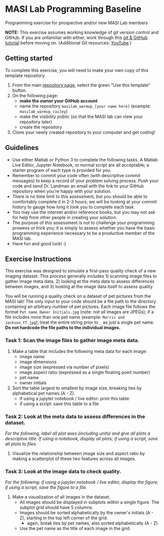 # MASI Lab Programming Baseline
Programming exercise for prospective and/or new MASI Lab members

**NOTE:** This exercise assumes working knowledge of git version control and GitHub. If you are unfamiliar with either, work through this [git & GitHub tutorial](https://product.hubspot.com/blog/git-and-github-tutorial-for-beginners) before moving on. (Additional Git resources: [YouTube](https://www.youtube.com/watch?v=wrb7Gge9yoE).)

## Getting started
To complete this exercise, you will need to make your own copy of this template repository. 
1. From the main [repository page](https://github.com/MASILab/masilab_warmup), select the green "Use this template" button. 
2. On the following page: 
	- **make the owner your GitHub account**
	- name the repository `masilab_warmup_[your name here]` (example: `masilab_warmup_cailey`)
	- make the visibility public (so that the MASI lab can view your repository later)
	- create the repository
3. Clone your newly created repository to your computer and get coding! 

## Guidelines
- Use either Matlab or Python 3 to complete the following tasks. A Matlab Live Editor, Jupyter Notebook, or normal script are all acceptable; a starter program of each type is provided for you. 
- Remember to commit your code often (with descriptive commit messages) to keep a record of your problem solving process. Push your code and send Dr. Landman an email with the link to your GitHub repository when you're happy with your solution.
- There is no time limit to this assessment, but you should be able to comfortably complete it in 2-3 hours; we will be looking at your commit history to gauge how long it took you to complete each task.
- You may use the internet and/or reference books, but you may not ask for help from other people in creating your solution. 
- The purpose of this  assessment is not to challenge your programming prowess or trick you; it is simply to assess whether you have the basic programming experience necessary to be a productive member of the MASI lab.
- Have fun and good luck! :)

## Exercise Instructions
This exercise was designed to simulate a first-pass quality check of a new imaging dataset. This process generally includes 1) scanning image files to gather image meta data, 2) looking at the meta data to assess differences between images, and 3) looking at the image data itself to assess quality. 

You will be running a quality check on a dataset of pet pictures from the MASI lab! The only input to your code should be a file path to the directory containing an arbitrary number of pet pictures. Each image file follows the format `Pet name_Owner Initials.jpg` (note: not all images are JPEGs); if a file includes more than one pet name (example: `Morris and Jackson_YT.jpg`), treat the entire string prior to `_` as just a single pet name. **Do not hardcode the file paths to the individual images.**

### Task 1: Scan the image files to gather image meta data. 
1. Make a table that includes the following meta data for each image:
	- image name
	- image dimensions
	- image size (expressed via number of pixels)
	- image aspect ratio (expressed as a single floating point number)
	- pet name
	- owner initials
2. Sort the table largest to smallest by image size, breaking ties by alphabetical pet names (A - Z).
	- if using a jupyter notebook / live editor: print this table
	- if using a script: save this table to a file

### Task 2: Look at the meta data to assess differences in the dataset.
*For the following, label all plot axes (including units) and give all plots a descriptive title. If using a notebook, display all plots; if using a script, save all plots to files.*

1. Visualize the relationship between image size and aspect ratio by making a scatterplot of these two features across all images.

### Task 3: Look at the image data to check quality.
*For the following: if using a jupyter notebook / live editor, display the figure; if using a script, save the figure to a file.*

1. Make a visualization of all images in the dataset.
	- All images should be displayed in subplots within a single figure. The subplot grid should have 5 columns. 
	- Images should be sorted alphabetically by the owner's initials (A - Z), starting in the top left corner of the grid.
		- again, break ties by pet names, also sorted alphabetically (A - Z).
	- Use the pet name as the title of each image in the grid.
